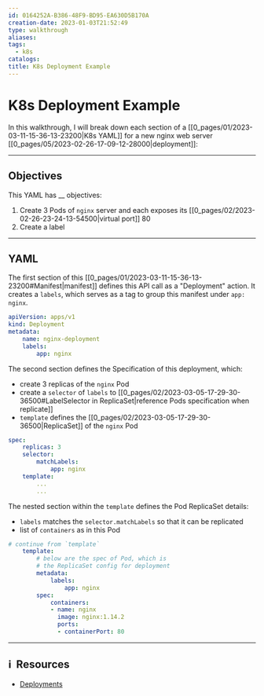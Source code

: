 ```yaml
---
id: 0164252A-B386-48F9-BD95-EA630D5B170A
creation-date: 2023-01-03T21:52:49
type: walkthrough
aliases: 
tags:
  - k8s
catalogs: 
title: K8s Deployment Example
---
```


# K8s Deployment Example 

In this walkthrough, I will break down each section of a [[0_pages/01/2023-03-11-15-36-13-23200|K8s YAML]] for a new nginx web server [[0_pages/05/2023-02-26-17-09-12-28000|deployment]]: 

---
## Objectives

This YAML has __ objectives: 
1. Create 3 Pods of `nginx` server and each exposes its [[0_pages/02/2023-02-26-23-24-13-54500|virtual port]] 80
2. Create a label


---
## YAML

The first section of this [[0_pages/01/2023-03-11-15-36-13-23200#Manifest|manifest]] defines this API call as a "Deployment" action. It creates a `labels`, which serves as a tag to group this manifest under `app: nginx`. 

```yml
apiVersion: apps/v1
kind: Deployment
metadata:
	name: nginx-deployment
	labels: 
		app: nginx
```

The second section defines the Specification of this deployment, which: 
- create 3 replicas of the `nginx` Pod
- create a `selector` of `labels` to [[0_pages/02/2023-03-05-17-29-30-36500#LabelSelector in ReplicaSet|reference Pods specification when replicate]]
- `template` defines the [[0_pages/02/2023-03-05-17-29-30-36500|ReplicaSet]] of the `nginx` Pod 

```yml
spec: 
	replicas: 3
	selector: 
		matchLabels: 
			app: nginx
	template:
		...
		...
```

The nested section within the `template` defines the Pod ReplicaSet details: 
- `labels` matches the `selector.matchLabels` so that it can be replicated
- list of `containers` as in this Pod

```yml
# continue from `template`
	template:
		# below are the spec of Pod, which is 
		# the ReplicaSet config for deployment
		metadata:
			labels: 
				app: nginx
		spec:
			containers:
			- name: nginx
			  image: nginx:1.14.2
			  ports: 
			  - containerPort: 80
```



---
## ℹ️  Resources
- [Deployments](https://kubernetes.io/docs/concepts/workloads/controllers/deployment/)